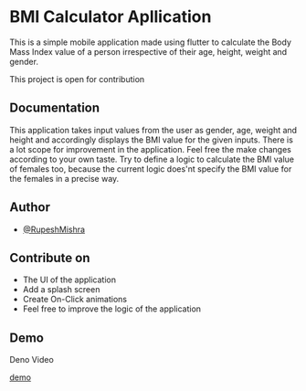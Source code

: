 
# BMI Calculator Apllication

This is a simple mobile application made using flutter to calculate the Body Mass Index value of a person irrespective of their age, height, weight and gender.

This project is open for contribution
## Documentation

This application takes input values from the user as gender, age, weight and height and accordingly displays the BMI value for the given inputs. There is a lot scope for improvement in the application. Feel free the make changes according to your own taste. Try to define a logic to calculate the BMI value of females too, because the current logic does'nt specify the BMI value for the females in a precise way.

  
## Author

- [@RupeshMishra](https://github.com/Rupesh-1901)

  
## Contribute on

 - The UI of the application
 - Add a splash screen
 - Create On-Click animations
 - Feel free to improve the logic of the application

 

  
## Demo

Deno Video

[demo](https://drive.google.com/file/d/1qaxwutrEiSuvwbUBE4nxQqCHZjXYaHwU/view?usp=sharing)
